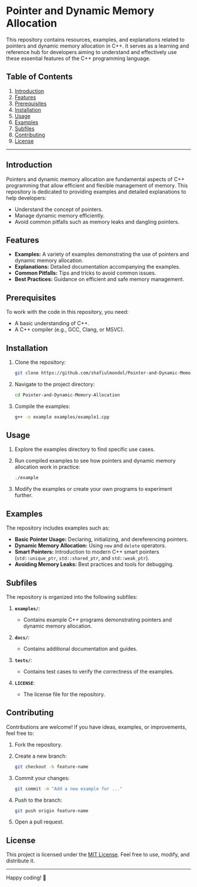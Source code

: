 # Pointer and Dynamic Memory Allocation

This repository contains resources, examples, and explanations related to pointers and dynamic memory allocation in C++. It serves as a learning and reference hub for developers aiming to understand and effectively use these essential features of the C++ programming language.

## Table of Contents

1. [Introduction](#introduction)
2. [Features](#features)
3. [Prerequisites](#prerequisites)
4. [Installation](#installation)
5. [Usage](#usage)
6. [Examples](#examples)
7. [Subfiles](#subfiles)
8. [Contributing](#contributing)
9. [License](#license)

---

## Introduction

Pointers and dynamic memory allocation are fundamental aspects of C++ programming that allow efficient and flexible management of memory. This repository is dedicated to providing examples and detailed explanations to help developers:

- Understand the concept of pointers.
- Manage dynamic memory efficiently.
- Avoid common pitfalls such as memory leaks and dangling pointers.

## Features

- **Examples:** A variety of examples demonstrating the use of pointers and dynamic memory allocation.
- **Explanations:** Detailed documentation accompanying the examples.
- **Common Pitfalls:** Tips and tricks to avoid common issues.
- **Best Practices:** Guidance on efficient and safe memory management.

## Prerequisites

To work with the code in this repository, you need:

- A basic understanding of C++.
- A C++ compiler (e.g., GCC, Clang, or MSVC).

## Installation

1. Clone the repository:

   ```bash
   git clone https://github.com/shafiulmondol/Pointer-and-Dynamic-Memory-Allocation.git
   ```

2. Navigate to the project directory:

   ```bash
   cd Pointer-and-Dynamic-Memory-Allocation
   ```

3. Compile the examples:

   ```bash
   g++ -o example examples/example1.cpp
   ```

## Usage

1. Explore the examples directory to find specific use cases.
2. Run compiled examples to see how pointers and dynamic memory allocation work in practice:

   ```bash
   ./example
   ```

3. Modify the examples or create your own programs to experiment further.

## Examples

The repository includes examples such as:

- **Basic Pointer Usage:** Declaring, initializing, and dereferencing pointers.
- **Dynamic Memory Allocation:** Using `new` and `delete` operators.
- **Smart Pointers:** Introduction to modern C++ smart pointers (`std::unique_ptr`, `std::shared_ptr`, and `std::weak_ptr`).
- **Avoiding Memory Leaks:** Best practices and tools for debugging.

## Subfiles

The repository is organized into the following subfiles:

1. **`examples/`**:
   - Contains example C++ programs demonstrating pointers and dynamic memory allocation.

2. **`docs/`**:
   - Contains additional documentation and guides.

3. **`tests/`**:
   - Contains test cases to verify the correctness of the examples.

4. **`LICENSE`**:
   - The license file for the repository.

## Contributing

Contributions are welcome! If you have ideas, examples, or improvements, feel free to:

1. Fork the repository.
2. Create a new branch:

   ```bash
   git checkout -b feature-name
   ```

3. Commit your changes:

   ```bash
   git commit -m "Add a new example for ..."
   ```

4. Push to the branch:

   ```bash
   git push origin feature-name
   ```

5. Open a pull request.

## License

This project is licensed under the [MIT License](LICENSE). Feel free to use, modify, and distribute it.

---

Happy coding! 🎉

